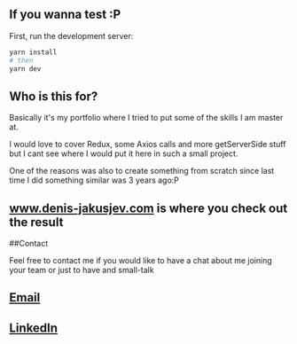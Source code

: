 ## If you wanna test :P

First, run the development server:

```bash
yarn install
# then
yarn dev
```
## Who is this for?
Basically it's my portfolio where I tried to put some of the skills I am master at.

I would love to cover Redux, some Axios calls and more getServerSide stuff
but I cant see where I would put it here in such a small project.

One of the reasons was also to create something from scratch since last time I did something
similar was 3 years ago:P

## www.denis-jakusjev.com is where you check out the result

##Contact

Feel free to contact me if you would like to have a chat about me joining your team or just to have and small-talk

## [Email](mailto:denis.jakuskev@gmail.com)

## [LinkedIn](https://www.linkedin.com/in/denis-jakusjev/) 
